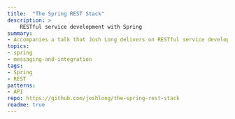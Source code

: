 ```yaml
---
title:  "The Spring REST Stack"
description: >
    RESTful service development with Spring
summary:
- Accompanies a talk that Josh Long delivers on RESTful service development with Spring
topics:
- spring
- messaging-and-integration
tags:
- Spring
- REST
patterns:
- API
repo: https://github.com/joshlong/the-spring-rest-stack
readme: true
---
```




